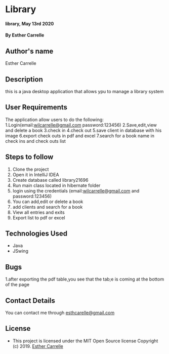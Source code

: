 # Library

#### library, May 13rd 2020
#### By **Esther Carrelle**




## Author's name



Esther Carrelle


## Description

this is a java desktop application that allows ypu to manage a library system
## User Requirements

The application allow users to do the following:
1.Login(email:wilcarrelle@gmail.com password:123456)
2.Save,edit,view and delete a book
3.check in
4.check out
5.save client in database with his image
6.export check outs in pdf and excel
7.search for a book name in check ins and check outs list

##  Steps to follow

1. Clone the project
2. Open it in IntelliJ IDEA
3. Create database called library21696
4. Run main class located in hibernate folder
5. login using the credentials (email:wilcarrelle@gmail.com and password:123456)
6. You can add,edit or delete a book
7. add clients and search for a book
8. View all entries and exits
9. Export list to pdf or excel

## Technologies Used

* Java
* JSwing

## Bugs

1.after exporting the pdf table,you see that the tab;e is coming at the bottom of the page


## Contact Details

You can contact me through esthcarelle@gmail.com


## License

- This project is licensed under the MIT Open Source license Copyright (c) 2019. [Esther Carrelle](https://github.com/esthcarelle)
